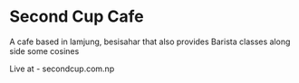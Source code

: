 # Second Cup Cafe

A cafe based in lamjung, besisahar that also provides Barista classes along side some cosines

Live at - secondcup.com.np
